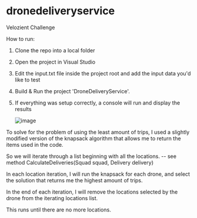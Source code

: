 # dronedeliveryservice
Velozient Challenge

How to run:
1. Clone the repo into a local folder
2. Open the project in Visual Studio
3. Edit the input.txt file inside the project root and add the input data you'd like to test
4. Build & Run the project 'DroneDeliveryService'.
5. If everything was setup correctly, a console will run and display the results

   ![image](https://github.com/miroki123/dronedeliveryservice/assets/11218839/fb29b345-ddb0-40be-af4f-f43606f530a6)

To solve for the problem of using the least amount of trips, I used a slightly modified version of the knapsack algorithm that allows me to return the items used in the code.

So we will iterate through a list beginning with all the locations. -- see method CalculateDeliveries(Squad squad, Delivery delivery)

In each location iteration, I will run the knapsack for each drone, and select the solution that returns me the highest amount of trips.

In the end of each iteration, I will remove the locations selected by the drone from the iterating locations list.

This runs until there are no more locations.
